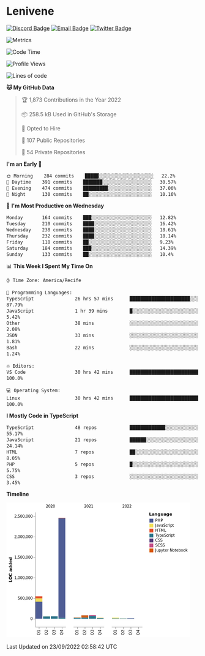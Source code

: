 # Lenivene

[![Discord Badge](https://img.shields.io/badge/-Lenivene%230715-black?style=flat-square&logo=Discord&logoColor=white)](http://discord.com/)
[![Email Badge](https://img.shields.io/badge/-lenivene@msn.com-black?style=flat-square&logo=Gmail&logoColor=white&link=mailto:lenivene@msn.com)](mailto:lenivene@msn.com)
[![Twitter Badge](https://img.shields.io/badge/-@enevinel-black?style=flat-square&logo=twitter&logoColor=white&link=https://twitter.com/enevinel)](https://twitter.com/enevinel)

<!-- https://github-readme-stats.vercel.app/api?username=lenivene&show_icons=true -->

<img src="https://metrics.lecoq.io/lenivene?template=classic&config.timezone=America%2FRecife" alt="Metrics" />

<!--START_SECTION:waka-->
![Code Time](http://img.shields.io/badge/Code%20Time-762%20hrs%2041%20mins-blue)

![Profile Views](http://img.shields.io/badge/Profile%20Views-6-blue)

![Lines of code](https://img.shields.io/badge/From%20Hello%20World%20I%27ve%20Written-3%20Million%20lines%20of%20code-blue)

**🐱 My GitHub Data** 

> 🏆 1,873 Contributions in the Year 2022
 > 
> 📦 258.5 kB Used in GitHub's Storage 
 > 
> 💼 Opted to Hire
 > 
> 📜 107 Public Repositories 
 > 
> 🔑 54 Private Repositories  
 > 
**I'm an Early 🐤** 

```text
🌞 Morning    284 commits    █████░░░░░░░░░░░░░░░░░░░░   22.2% 
🌆 Daytime    391 commits    ███████░░░░░░░░░░░░░░░░░░   30.57% 
🌃 Evening    474 commits    █████████░░░░░░░░░░░░░░░░   37.06% 
🌙 Night      130 commits    ██░░░░░░░░░░░░░░░░░░░░░░░   10.16%

```
📅 **I'm Most Productive on Wednesday** 

```text
Monday       164 commits    ███░░░░░░░░░░░░░░░░░░░░░░   12.82% 
Tuesday      210 commits    ████░░░░░░░░░░░░░░░░░░░░░   16.42% 
Wednesday    238 commits    ████░░░░░░░░░░░░░░░░░░░░░   18.61% 
Thursday     232 commits    ████░░░░░░░░░░░░░░░░░░░░░   18.14% 
Friday       118 commits    ██░░░░░░░░░░░░░░░░░░░░░░░   9.23% 
Saturday     184 commits    ███░░░░░░░░░░░░░░░░░░░░░░   14.39% 
Sunday       133 commits    ██░░░░░░░░░░░░░░░░░░░░░░░   10.4%

```


📊 **This Week I Spent My Time On** 

```text
⌚︎ Time Zone: America/Recife

💬 Programming Languages: 
TypeScript               26 hrs 57 mins      ██████████████████████░░░   87.79% 
JavaScript               1 hr 39 mins        █░░░░░░░░░░░░░░░░░░░░░░░░   5.42% 
Other                    38 mins             ░░░░░░░░░░░░░░░░░░░░░░░░░   2.08% 
JSON                     33 mins             ░░░░░░░░░░░░░░░░░░░░░░░░░   1.81% 
Bash                     22 mins             ░░░░░░░░░░░░░░░░░░░░░░░░░   1.24%

🔥 Editors: 
VS Code                  30 hrs 42 mins      █████████████████████████   100.0%

💻 Operating System: 
Linux                    30 hrs 42 mins      █████████████████████████   100.0%

```

**I Mostly Code in TypeScript** 

```text
TypeScript               48 repos            █████████████░░░░░░░░░░░░   55.17% 
JavaScript               21 repos            ██████░░░░░░░░░░░░░░░░░░░   24.14% 
HTML                     7 repos             ██░░░░░░░░░░░░░░░░░░░░░░░   8.05% 
PHP                      5 repos             █░░░░░░░░░░░░░░░░░░░░░░░░   5.75% 
CSS                      3 repos             ░░░░░░░░░░░░░░░░░░░░░░░░░   3.45%

```


**Timeline**

![Chart not found](https://raw.githubusercontent.com/lenivene/lenivene/master/charts/bar_graph.png) 


 Last Updated on 23/09/2022 02:58:42 UTC
<!--END_SECTION:waka-->